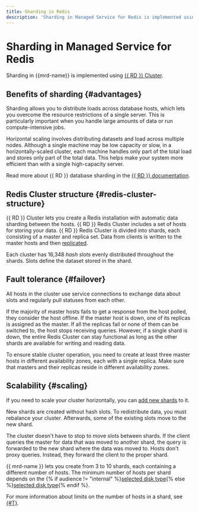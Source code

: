 ```yaml
---
title: Sharding in Redis
description: 'Sharding in Managed Service for Redis is implemented using Redis Cluster. Redis Cluster allows you to create a Redis installation with automatic data sharding between hosts. Sharding offers load balancing across the database hosts — this allows you to overcome the resource constraints of a single server, which is especially important with large amounts of data or the need for intensive calculations.'
---
```


# Sharding in Managed Service for Redis

Sharding in {{mrd-name}} is implemented using [{{ RD }} Cluster](https://redis.io/topics/cluster-tutorial).

## Benefits of sharding {#advantages}

Sharding allows you to distribute loads across database hosts, which lets you overcome the resource restrictions of a single server. This is particularly important when you handle large amounts of data or run compute-intensive jobs.

Horizontal scaling involves distributing datasets and load across multiple nodes. Although a single machine may be low capacity or slow, in a horizontally-scaled cluster, each machine handles only part of the total load and stores only part of the total data. This helps make your system more efficient than with a single high-capacity server.

Read more about {{ RD }} database sharding in the [{{ RD }} documentation](https://redis.io/topics/cluster-spec).

## Redis Cluster structure {#redis-cluster-structure}

{{ RD }} Cluster lets you create a Redis installation with automatic data sharding between the hosts. {{ RD }} Redis Cluster includes a set of hosts for storing your data. {{ RD }} Redis Cluster is divided into shards, each consisting of a master and replica set. Data from clients is written to the master hosts and then [replicated](replication.md).

Each cluster has 16,348 *hash slots* evenly distributed throughout the shards. Slots define the dataset stored in the shard.

## Fault tolerance {#failover}

All hosts in the cluster use service connections to exchange data about slots and regularly pull statuses from each other.

If the majority of master hosts fails to get a response from the host polled, they consider the host offline. If the master host is down, one of its replicas is assigned as the master. If all the replicas fail or none of them can be switched to, the host stops receiving queries. However, if a single shard is down, the entire Redis Cluster can stay functional as long as the other shards are available for writing and reading data.

To ensure stable cluster operation, you need to create at least three master hosts in different availability zones, each with a single replica. Make sure that masters and their replicas reside in different availability zones.

## Scalability {#scaling}

If you need to scale your cluster horizontally, you can [add new shards](../operations/shards.md#add) to it.

New shards are created without hash slots. To redistribute data, you must rebalance your cluster. Afterwards, some of the existing slots move to the new shard.

The cluster doesn't have to stop to move slots between shards. If the client queries the master for data that was moved to another shard, the query is forwarded to the new shard where the data was moved to. Hosts don't proxy queries. Instead, they forward the client to the proper shard.

{{ mrd-name }} lets you create from 3 to 10 shards, each containing a different number of hosts. The minimum number of hosts per shard depends on the {% if audience != "internal" %}[selected disk type](./storage.md#storage-type-selection){% else %}[selected disk type](./storage.md){% endif %}.

For more information about limits on the number of hosts in a shard, see [{#T}](./limits.md).

